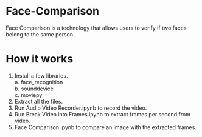# Face-Comparison
Face Comparison is a technology that allows users to verify if two faces belong to the same person. 
# How it works
1. Install a few libraries.\
a. face_recognition \
b. sounddevice \
c. moviepy
2. Extract all the files.
3. Run Audio Video Recorder.ipynb to record the video.
4. Run Break Video into Frames.ipynb to extract frames per second from video.
5. Face Comparison.ipynb to compare an image with the extracted frames.
